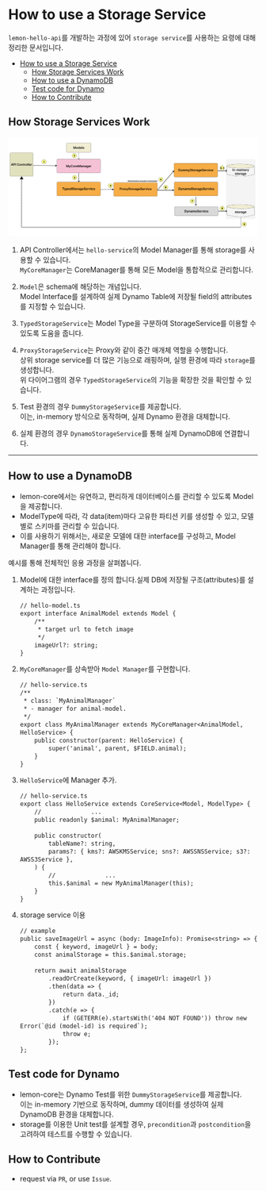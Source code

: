 # How to use a Storage Service

`lemon-hello-api`를 개발하는 과정에 있어 `storage service`를 사용하는 요령에 대해 정리한 문서입니다.

- [How to use a Storage Service](#how-to-use-a-storage-service)
  - [How Storage Services Work](#how-storage-services-work)
  - [How to use a DynamoDB](#how-to-use-a-dynamodb)
  - [Test code for Dynamo](#test-code-for-dynamo)
  - [How to Contribute](#how-to-contribute)

## How Storage Services Work

![StorageFlow.png](/assets/storage-flow.png)

1. API Controller에서는 `hello-service`의 Model Manager를 통해 storage를 사용할 수 있습니다.</br>
   `MyCoreManager`는 CoreManager를 통해 모든 Model을 통합적으로 관리합니다.

2. `Model`은 schema에 해당하는 개념입니다. </br>
   Model Interface를 설계하여 실제 Dynamo Table에 저장될 field의 attributes를 지정할 수 있습니다.
3. `TypedStorageService`는 Model Type을 구분하여 StorageService를 이용할 수 있도록 도움을 줍니다.
4. `ProxyStorageService`는 Proxy와 같이 중간 매개체 역할을 수행합니다.</br>
   상위 storage service를 더 많은 기능으로 래핑하며, 실행 환경에 따라 `storage`를 생성합니다.</br>
   위 다이어그램의 경우 `TypedStorageService`의 기능을 확장한 것을 확인할 수 있습니다.
5. Test 환경의 경우 `DummyStorageService`를 제공합니다.</br>
   이는, in-memory 방식으로 동작하며, 실제 Dynamo 환경을 대체합니다.
6. 실제 환경의 경우 `DynamoStorageService`를 통해 실제 DynamoDB에 연결합니다.

---

## How to use a DynamoDB

-   lemon-core에서는 유연하고, 편리하게 데이터베이스를 관리할 수 있도록 Model을 제공합니다.
-   ModelType에 따라, 각 data(item)마다 고유한 파티션 키를 생성할 수 있고, 모델 별로 스키마를 관리할 수 있습니다.
-   이를 사용하기 위해서는, 새로운 모델에 대한 interface를 구성하고, Model Manager를 통해 관리해야 합니다.

예시를 통해 전체적인 응용 과정을 살펴봅니다.

1. Model에 대한 interface를 정의 합니다.실제 DB에 저장될 구조(attributes)를 설계하는 과정입니다.
    ```tsx
    // hello-model.ts
    export interface AnimalModel extends Model {
        /**
         * target url to fetch image
         */
        imageUrl?: string;
    }
    ```
2. `MyCoreManager`를 상속받아 `Model Manager`를 구현합니다.
    ```tsx
    // hello-service.ts
    /**
     * class: `MyAnimalManager`
     * - manager for animal-model.
     */
    export class MyAnimalManager extends MyCoreManager<AnimalModel, HelloService> {
        public constructor(parent: HelloService) {
            super('animal', parent, $FIELD.animal);
        }
    }
    ```
3. `HelloService`에 Manager 추가.

    ```tsx
    // hello-service.ts
    export class HelloService extends CoreService<Model, ModelType> {
        //				...
        public readonly $animal: MyAnimalManager;

        public constructor(
            tableName?: string,
            params?: { kms?: AWSKMSService; sns?: AWSSNSService; s3?: AWSS3Service },
        ) {
            //				...
            this.$animal = new MyAnimalManager(this);
        }
    }
    ```

4. storage service 이용

    ```tsx
    // example
    public saveImageUrl = async (body: ImageInfo): Promise<string> => {
        const { keyword, imageUrl } = body;
        const animalStorage = this.$animal.storage;

        return await animalStorage
            .readOrCreate(keyword, { imageUrl: imageUrl })
            .then(data => {
                return data._id;
            })
            .catch(e => {
                if (GETERR(e).startsWith('404 NOT FOUND')) throw new Error(`@id (model-id) is required`);
                throw e;
            });
    };
    ```

## Test code for Dynamo

-   lemon-core는 Dynamo Test를 위한 `DummyStorageService`를 제공합니다.</br>
    이는 in-memory 기반으로 동작하며, dummy 데이터를 생성하여 실제 DynamoDB 환경을 대체합니다.
-   storage를 이용한 Unit test를 설계할 경우, `precondition`과 `postcondition`을 고려하여 테스트를 수행할 수 있습니다.

## How to Contribute

-   request via `PR`, or use `Issue`.
